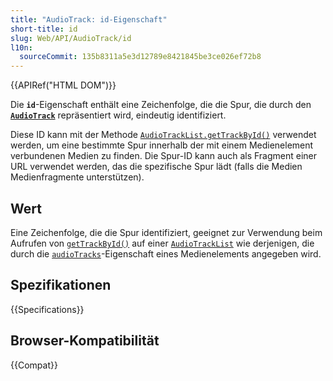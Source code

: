 ```yaml
---
title: "AudioTrack: id-Eigenschaft"
short-title: id
slug: Web/API/AudioTrack/id
l10n:
  sourceCommit: 135b8311a5e3d12789e8421845be3ce026ef72b8
---
```


{{APIRef("HTML DOM")}}

Die **`id`**-Eigenschaft enthält eine Zeichenfolge, die die Spur, die durch den **[`AudioTrack`](/de/docs/Web/API/AudioTrack)** repräsentiert wird, eindeutig identifiziert.

Diese ID kann mit der Methode [`AudioTrackList.getTrackById()`](/de/docs/Web/API/AudioTrackList/getTrackById) verwendet werden, um eine bestimmte Spur innerhalb der mit einem Medienelement verbundenen Medien zu finden. Die Spur-ID kann auch als Fragment einer URL verwendet werden, das die spezifische Spur lädt (falls die Medien Medienfragmente unterstützen).

## Wert

Eine Zeichenfolge, die die Spur identifiziert, geeignet zur Verwendung beim Aufrufen von [`getTrackById()`](/de/docs/Web/API/AudioTrackList/getTrackById) auf einer [`AudioTrackList`](/de/docs/Web/API/AudioTrackList) wie derjenigen, die durch die [`audioTracks`](/de/docs/Web/API/HTMLMediaElement/audioTracks)-Eigenschaft eines Medienelements angegeben wird.

## Spezifikationen

{{Specifications}}

## Browser-Kompatibilität

{{Compat}}
